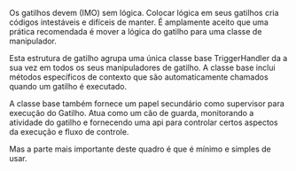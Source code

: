 Os gatilhos devem (IMO) sem lógica. Colocar lógica em seus gatilhos cria códigos intestáveis e difíceis de manter. É amplamente aceito que uma prática recomendada é mover a lógica do gatilho para uma classe de manipulador.

Esta estrutura de gatilho agrupa uma única classe base TriggerHandler da a sua vez em todos os seus manipuladores de gatilho. A classe base inclui métodos específicos de contexto que são automaticamente chamados quando um gatilho é executado.

A classe base também fornece um papel secundário como supervisor para execução do Gatilho. Atua como um cão de guarda, monitorando a atividade do gatilho e fornecendo uma api para controlar certos aspectos da execução e fluxo de controle.

Mas a parte mais importante deste quadro é que é mínimo e simples de usar.
